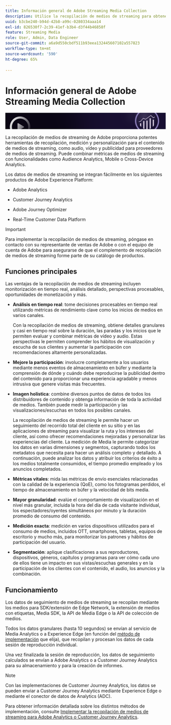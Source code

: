 ```yaml
---
title: Información general de Adobe Streaming Media Collection
description: Utilice la recopilación de medios de streaming para obtener una potente insight para el contenido, el audio y los anuncios.
uuid: b3cbe240-b94d-42b8-a99c-0280334aaa14
exl-id: 826530f7-2c39-41ef-b3b4-d3f44b46858f
feature: Streaming Media
role: User, Admin, Data Engineer
source-git-commit: a6a9d550cbdf511b93eea132445607102a557823
workflow-type: tm+mt
source-wordcount: '590'
ht-degree: 65%

---
```


# Información general de Adobe Streaming Media Collection

![Banner](./assets/media_analytics_banner.png)

La recopilación de medios de streaming de Adobe proporciona potentes herramientas de recopilación, medición y personalización para el contenido de medios de streaming, como audio, vídeo y publicidad para proveedores de medios de streaming. Puede combinar métricas de medios de streaming con funcionalidades como Audience Analytics, Mobile o Cross-Device Analytics.

Los datos de medios de streaming se integran fácilmente en los siguientes productos de Adobe Experience Platform:

* Adobe Analytics

* Customer Journey Analytics

* Adobe Journey Optimizer

* Real-Time Customer Data Platform

>[!IMPORTANT]
>
>Para implementar la recopilación de medios de streaming, póngase en contacto con su representante de ventas de Adobe o con el equipo de cuenta de Adobe para asegurarse de que el complemento de recopilación de medios de streaming forme parte de su catálogo de productos.

## Funciones principales

Las ventajas de la recopilación de medios de streaming incluyen monitorización en tiempo real, análisis detallado, perspectivas procesables, oportunidades de monetización y más.

* **Análisis en tiempo real**: tome decisiones procesables en tiempo real utilizando métricas de rendimiento clave como los inicios de medios en varios canales.

  Con la recopilación de medios de streaming, obtiene detalles granulares y casi en tiempo real sobre la duración, las paradas y los inicios que le permiten evaluar y combinar métricas de vídeo y audio. Estas perspectivas le permiten comprender los hábitos de visualización y escucha de sus clientes y aumentar la participación con recomendaciones altamente personalizadas.

* **Mejore la participación**: involucre completamente a los usuarios mediante menos eventos de almacenamiento en búfer y mediante la comprensión de dónde y cuándo debe reproducirse la publicidad dentro del contenido para proporcionar una experiencia agradable y menos intrusiva que genere visitas más frecuentes.

* **Imagen holística**: combine diversos puntos de datos de todos los distribuidores de contenido y obtenga información de toda la actividad de medios. También puede medir la participación y las visualizaciones/escuchas en todos los posibles canales.

  La recopilación de medios de streaming le permite hacer un seguimiento del recorrido total del cliente en su sitio y en las aplicaciones de streaming para visualizar la ruta y los intereses del cliente, así como ofrecer recomendaciones mejoradas y personalizar las experiencias del cliente.  La medición de Media le permite categorizar los datos en varias dimensiones y segmentos, capturando todos los metadatos que necesita para hacer un análisis completo y detallado. A continuación, puede analizar los datos y atribuir los criterios de éxito a los medios totalmente consumidos, el tiempo promedio empleado y los anuncios completados.

* **Métricas vitales**: mida las métricas de envío esenciales relacionadas con la calidad de la experiencia (QoE), como los fotogramas perdidos, el tiempo de almacenamiento en búfer y la velocidad de bits media.

* **Mayor granularidad**: evalúe el comportamiento de visualización en el nivel más granular, incluida la hora del día de cada visitante individual, los espectadores/oyentes simultáneos por minuto y la duración promedio de consumo del contenido.

* **Medición exacta**: medición en varios dispositivos utilizados para el consumo de medios, incluidos OTT, smartphones, tabletas, equipos de escritorio y mucho más, para monitorizar los patrones y hábitos de participación del usuario.

* **Segmentación**: aplique clasificaciones a sus reproductores, dispositivos, géneros, capítulos y programas para ver cómo cada uno de ellos tiene un impacto en sus vistas/escuchas generales y en la participación de los clientes con el contenido, el audio, los anuncios y la combinación.


## Funcionamiento

Los datos de seguimiento de medios de streaming se recopilan mediante los medios para SDK/extensión de Edge Network, la extensión de medios con etiquetas, Media SDK, la API de Media Edge o la API de colección de medios.

Todos los datos granulares (hasta 10 segundos) se envían al servicio de Media Analytics o a Experience Edge (en función del [método de implementación](/help/implementation/overview.md) que elija), que recopilan y procesan los datos de cada sesión de reproducción individual.

Una vez finalizada la sesión de reproducción, los datos de seguimiento calculados se envían a Adobe Analytics o a Customer Journey Analytics para su almacenamiento y para la creación de informes.

>[!NOTE]
>
>Con las implementaciones de Customer Journey Analytics, los datos se pueden enviar a Customer Journey Analytics mediante Experience Edge o mediante el conector de datos de Analytics (ADC).


Para obtener información detallada sobre los distintos métodos de implementación, consulte [Implementar la recopilación de medios de streaming para Adobe Analytics o Customer Journey Analytics](/help/implementation/overview.md).
